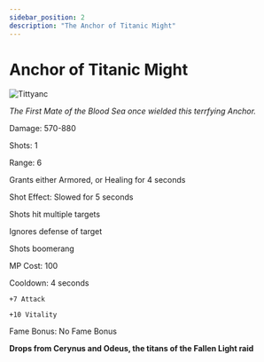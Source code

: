 ```yaml
---
sidebar_position: 2
description: "The Anchor of Titanic Might"
---
```


# Anchor of Titanic Might

![Tittyanc](https://vwiki.valorserver.com/api/item/picture/anchor%20of%20titanic%20might)

<i>The First Mate of the Blood Sea once wielded this terrfying Anchor.</i>

Damage: 570-880

Shots: 1

Range: 6

Grants either Armored, or Healing for 4 seconds

Shot Effect: Slowed for 5 seconds

Shots hit multiple targets

Ignores defense of target

Shots boomerang

MP Cost: 100

Cooldown: 4 seconds

    +7 Attack
    
    +10 Vitality

Fame Bonus: No Fame Bonus

**Drops from Cerynus and Odeus, the titans of the Fallen Light raid**
